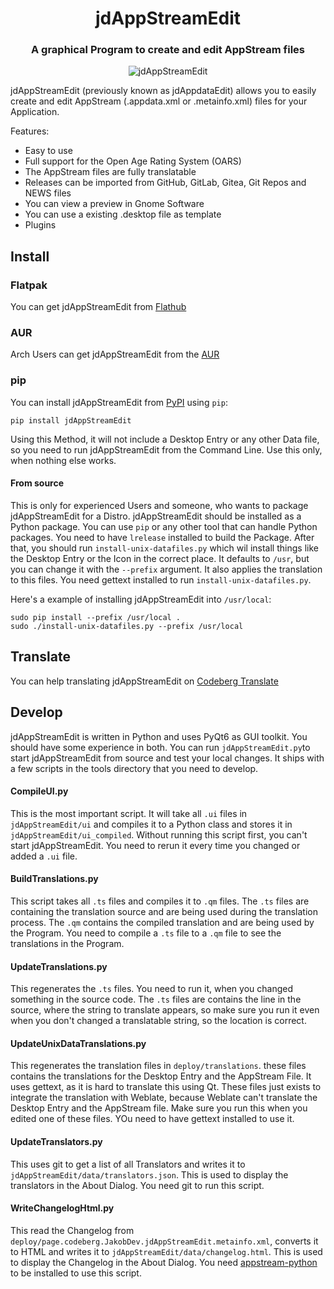 <h1 align="center">jdAppStreamEdit</h1>

<h3 align="center">A graphical Program to create and edit AppStream files</h3>

<p align="center">
    <img alt="jdAppStreamEdit" src="screenshots/GeneralTab.png"/>
</p>

jdAppStreamEdit (previously known as jdAppdataEdit) allows you to easily create and edit AppStream (.appdata.xml or .metainfo.xml) files for your Application.

Features:
- Easy to use
- Full support for the Open Age Rating System (OARS)
- The AppStream files are fully translatable
- Releases can be imported from GitHub, GitLab, Gitea, Git Repos and NEWS files
- You can view a preview in Gnome Software
- You can use a existing .desktop file as template
- Plugins

## Install

### Flatpak
You can get jdAppStreamEdit from [Flathub](https://flathub.org/apps/details/page.codeberg.JakobDev.jdAppStreamEdit)

### AUR
Arch Users can get jdAppStreamEdit from the [AUR](https://aur.archlinux.org/packages/jdappstreamedit)

### pip
You can install jdAppStreamEdit from [PyPI](https://pypi.org/project/jdAppStreamEdit) using `pip`:
```shell
pip install jdAppStreamEdit
```
Using this Method, it will not include a Desktop Entry or any other Data file, so you need to run jdAppStreamEdit from the Command Line.
Use this only, when nothing else works.

#### From source
This is only for experienced Users and someone, who wants to package jdAppStreamEdit for a Distro.
jdAppStreamEdit should be installed as a Python package.
You can use `pip` or any other tool that can handle Python packages.
You need to have `lrelease` installed to build the Package.
After that, you should run `install-unix-datafiles.py` which wil install things like the Desktop Entry or the Icon in the correct place.
It defaults to `/usr`, but you can change it with the `--prefix` argument.
It also applies the translation to this files.
You need gettext installed to run `install-unix-datafiles.py`.

Here's a example of installing jdAppStreamEdit into `/usr/local`:
```shell
sudo pip install --prefix /usr/local .
sudo ./install-unix-datafiles.py --prefix /usr/local
```

## Translate
You can help translating jdAppStreamEdit on [Codeberg Translate](https://translate.codeberg.org/projects/jdAppStreamEdit)

## Develop
jdAppStreamEdit is written in Python and uses PyQt6 as GUI toolkit. You should have some experience in both.
You can run `jdAppStreamEdit.py`to start jdAppStreamEdit from source and test your local changes.
It ships with a few scripts in the tools directory that you need to develop.

#### CompileUI.py
This is the most important script. It will take all `.ui` files in `jdAppStreamEdit/ui` and compiles it to a Python class
and stores it in `jdAppStreamEdit/ui_compiled`. Without running this script first, you can't start jdAppStreamEdit.
You need to rerun it every time you changed or added a `.ui` file.

#### BuildTranslations.py
This script takes all `.ts` files and compiles it to `.qm` files.
The `.ts` files are containing the translation source and are being used during the translation process.
The `.qm` contains the compiled translation and are being used by the Program.
You need to compile a `.ts` file to a `.qm` file to see the translations in the Program.

#### UpdateTranslations.py
This regenerates the `.ts` files. You need to run it, when you changed something in the source code.
The `.ts` files are contains the line in the source, where the string to translate appears,
so make sure you run it even when you don't changed a translatable string, so the location is correct.

####  UpdateUnixDataTranslations.py
This regenerates the translation files in `deploy/translations`. these files contains the translations for the Desktop Entry and the AppStream File.
It uses gettext, as it is hard to translate this using Qt.
These files just exists to integrate the translation with Weblate, because Weblate can't translate the Desktop Entry and the AppStream file.
Make sure you run this when you edited one of these files.
YOu need to have gettext installed to use it.

#### UpdateTranslators.py
This uses git to get a list of all Translators and writes it to `jdAppStreamEdit/data/translators.json`.
This is used to display the translators in the About Dialog.
You need git to run this script.

#### WriteChangelogHtml.py
This read the Changelog from `deploy/page.codeberg.JakobDev.jdAppStreamEdit.metainfo.xml`, converts it to HTML and writes it to `jdAppStreamEdit/data/changelog.html`.
This is used to display the Changelog in the About Dialog.
You need [appstream-python](https://pypi.org/project/appstream-python) to be installed to use this script.
